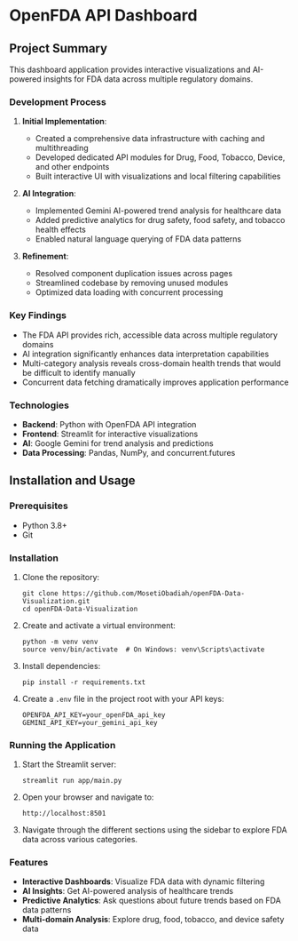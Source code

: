 # OpenFDA API Dashboard

## Project Summary

This dashboard application provides interactive visualizations and AI-powered insights for FDA data across multiple regulatory domains.

### Development Process

1. **Initial Implementation**:
   - Created a comprehensive data infrastructure with caching and multithreading
   - Developed dedicated API modules for Drug, Food, Tobacco, Device, and other endpoints
   - Built interactive UI with visualizations and local filtering capabilities

2. **AI Integration**:
   - Implemented Gemini AI-powered trend analysis for healthcare data
   - Added predictive analytics for drug safety, food safety, and tobacco health effects
   - Enabled natural language querying of FDA data patterns

3. **Refinement**:
   - Resolved component duplication issues across pages
   - Streamlined codebase by removing unused modules
   - Optimized data loading with concurrent processing

### Key Findings

- The FDA API provides rich, accessible data across multiple regulatory domains
- AI integration significantly enhances data interpretation capabilities
- Multi-category analysis reveals cross-domain health trends that would be difficult to identify manually
- Concurrent data fetching dramatically improves application performance

### Technologies

- **Backend**: Python with OpenFDA API integration
- **Frontend**: Streamlit for interactive visualizations
- **AI**: Google Gemini for trend analysis and predictions
- **Data Processing**: Pandas, NumPy, and concurrent.futures

## Installation and Usage

### Prerequisites
- Python 3.8+
- Git

### Installation
1. Clone the repository:
   ```
   git clone https://github.com/MosetiObadiah/openFDA-Data-Visualization.git
   cd openFDA-Data-Visualization
   ```

2. Create and activate a virtual environment:
   ```
   python -m venv venv
   source venv/bin/activate  # On Windows: venv\Scripts\activate
   ```

3. Install dependencies:
   ```
   pip install -r requirements.txt
   ```

4. Create a `.env` file in the project root with your API keys:
   ```
   OPENFDA_API_KEY=your_openFDA_api_key
   GEMINI_API_KEY=your_gemini_api_key
   ```

### Running the Application
1. Start the Streamlit server:
   ```
   streamlit run app/main.py
   ```

2. Open your browser and navigate to:
   ```
   http://localhost:8501
   ```

3. Navigate through the different sections using the sidebar to explore FDA data across various categories.

### Features
- **Interactive Dashboards**: Visualize FDA data with dynamic filtering
- **AI Insights**: Get AI-powered analysis of healthcare trends
- **Predictive Analytics**: Ask questions about future trends based on FDA data patterns
- **Multi-domain Analysis**: Explore drug, food, tobacco, and device safety data
